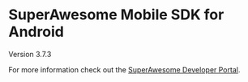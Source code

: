 SuperAwesome Mobile SDK for Android
===================================

Version 3.7.3

For more information check out the [SuperAwesome Developer Portal](https://developers.superawesome.tv/extdocs/sa-mobile-sdk-android/html/index.html).
